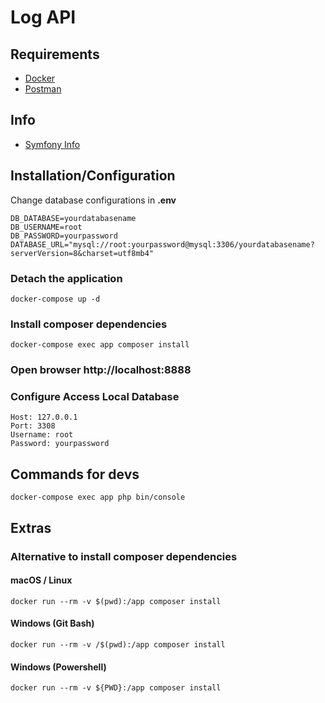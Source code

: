 # Log API

## Requirements

- [Docker](https://www.docker.com/products/docker-desktop)
- [Postman](https://www.postman.com/downloads/)

## Info

- [Symfony Info](https://symfony.com/doc/6.4/setup.html)

## Installation/Configuration

Change database configurations in **.env**

```
DB_DATABASE=yourdatabasename
DB_USERNAME=root
DB_PASSWORD=yourpassword
DATABASE_URL="mysql://root:yourpassword@mysql:3306/yourdatabasename?serverVersion=8&charset=utf8mb4"

```

### Detach the application

```
docker-compose up -d
```

### Install composer dependencies

```
docker-compose exec app composer install
```


### Open browser http://localhost:8888


### Configure Access Local Database

```
Host: 127.0.0.1
Port: 3308
Username: root
Password: yourpassword
```

## Commands for devs

```
docker-compose exec app php bin/console
```

## Extras

### Alternative to install composer dependencies

#### macOS / Linux

```
docker run --rm -v $(pwd):/app composer install
```

#### Windows (Git Bash)

```
docker run --rm -v /$(pwd):/app composer install
```

#### Windows (Powershell)

```
docker run --rm -v ${PWD}:/app composer install
```
